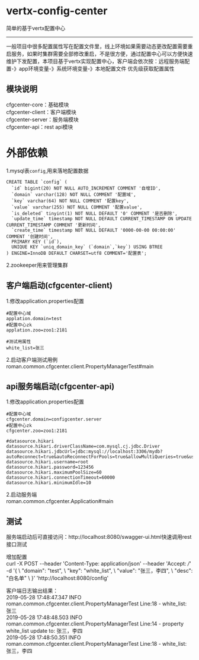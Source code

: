 # vertx-config-center
简单的基于vertx配置中心  

---
一般项目中很多配置属性写在配置文件里，线上环境如果需要动态更改配置需要重启服务，如果时集群需要全部修改重启，不是很方便，通过配置中心可以方便快速维护下发配置，本项目基于vertx实现配置中心，客户端会依次按：远程服务端配置-》app环境变量-》系统环境变量-》本地配置文件 优先级获取配置属性

## 模块说明  

cfgcenter-core：基础模块  
cfgcenter-client：客户端模块  
cfgcenter-server：服务端模块  
cfgcenter-api：rest api模块  

# 外部依赖

1.mysql表`config`,用来落地配置数据
```
CREATE TABLE `config` (
  `id` bigint(20) NOT NULL AUTO_INCREMENT COMMENT '自增ID',
  `domain` varchar(128) NOT NULL COMMENT '配置域',
  `key` varchar(64) NOT NULL COMMENT '配置key',
  `value` varchar(255) NOT NULL COMMENT '配置value',
  `is_deleted` tinyint(1) NOT NULL DEFAULT '0' COMMENT '是否删除',
  `update_time` timestamp NOT NULL DEFAULT CURRENT_TIMESTAMP ON UPDATE CURRENT_TIMESTAMP COMMENT '更新时间',
  `create_time` timestamp NOT NULL DEFAULT '0000-00-00 00:00:00' COMMENT '创建时间',
  PRIMARY KEY (`id`),
  UNIQUE KEY `uniq_domain_key` (`domain`,`key`) USING BTREE
) ENGINE=InnoDB DEFAULT CHARSET=utf8 COMMENT='配置表';
```

2.zookeeper用来管理集群

## 客户端启动(cfgcenter-client)  

1.修改application.properties配置  
```
#配置中心域
applation.domain=test
#配置中心zk
applation.zoo=zoo1:2181

#测试用属性
white_list=张三

```
2.启动客户端测试用例  
roman.common.cfgcenter.client.PropertyManagerTest#main  

## api服务端启动(cfgcenter-api)  

1.修改application.properties配置 
```
#配置中心域
cfgcenter.domain=configcenter.server
#配置中心zk
cfgcenter.zoo=zoo1:2181

#datasource.hikari
datasource.hikari.driverClassName=com.mysql.cj.jdbc.Driver
datasource.hikari.jdbcUrl=jdbc:mysql://localhost:3306/mydb?autoReconnect=true&autoReconnectForPools=true&allowMultiQueries=true&useUnicode=true&characterEncoding=utf8&useLegacyDatetimeCode=false&serverTimezone=GMT%2b8
datasource.hikari.username=root
datasource.hikari.password=123456
datasource.hikari.maximumPoolSize=60
datasource.hikari.connectionTimeout=60000
datasource.hikari.minimumIdle=10
```
2.启动服务端  
roman.common.cfgcenter.Application#main  

## 测试
服务端启动后可直接访问：http://localhost:8080/swagger-ui.html快速调用rest 接口测试  

增加配置  
curl -X POST --header 'Content-Type: application/json' --header 'Accept: */*' -d '{ \ 
   "domain": "test", \ 
   "key": "white_list", \ 
   "value": "张三，李四", \ 
   "desc": "白名单" \ 
 }' 'http://localhost:8080/config'
 
客户端日志输出结果：  
2019-05-28 17:48:47.347 INFO  roman.common.cfgcenter.client.PropertyManagerTest Line:18  - white_list: 张三  
2019-05-28 17:48:48.503 INFO  roman.common.cfgcenter.client.PropertyManagerTest Line:14  - property white_list update to: 张三，李四  
2019-05-28 17:48:50.351 INFO  roman.common.cfgcenter.client.PropertyManagerTest Line:18  - white_list: 张三，李四
